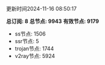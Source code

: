 更新时间2024-11-16 08:50:17

**总订阅: 8**
**总节点: 9943**
**有效节点: 9179**
- ss节点: 1506
- ssr节点: 5
- trojan节点: 1744
- v2ray节点: 5924
